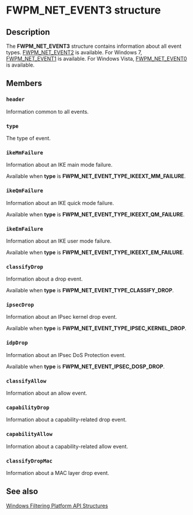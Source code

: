 # FWPM_NET_EVENT3 structure

## Description

The **FWPM_NET_EVENT3** structure contains information about all event types.
[FWPM_NET_EVENT2](https://learn.microsoft.com/windows/win32/api/fwpmtypes/ns-fwpmtypes-fwpm_net_event2) is available. For Windows 7, [FWPM_NET_EVENT1](https://learn.microsoft.com/windows/win32/api/fwpmtypes/ns-fwpmtypes-fwpm_net_event1) is available. For Windows Vista, [FWPM_NET_EVENT0](https://learn.microsoft.com/windows/win32/api/fwpmtypes/ns-fwpmtypes-fwpm_net_event0) is available.

## Members

### `header`

Information common to all events.

### `type`

The type of event.

### `ikeMmFailure`

Information about an IKE main mode failure.

Available when **type** is **FWPM_NET_EVENT_TYPE_IKEEXT_MM_FAILURE**.

### `ikeQmFailure`

Information about an IKE quick mode failure.

Available when **type** is **FWPM_NET_EVENT_TYPE_IKEEXT_QM_FAILURE**.

### `ikeEmFailure`

Information about an IKE user mode failure.

Available when **type** is **FWPM_NET_EVENT_TYPE_IKEEXT_EM_FAILURE**.

### `classifyDrop`

Information about a drop event.

Available when **type** is **FWPM_NET_EVENT_TYPE_CLASSIFY_DROP**.

### `ipsecDrop`

Information about an IPsec kernel drop event.

Available when **type** is **FWPM_NET_EVENT_TYPE_IPSEC_KERNEL_DROP**.

### `idpDrop`

Information about an IPsec DoS Protection event.

Available when **type** is **FWPM_NET_EVENT_IPSEC_DOSP_DROP**.

### `classifyAllow`

Information about an allow event.

### `capabilityDrop`

Information about a capability-related drop event.

### `capabilityAllow`

Information about a capability-related allow event.

### `classifyDropMac`

Information about a MAC layer drop event.

## See also

[Windows Filtering Platform API Structures](https://learn.microsoft.com/windows/desktop/FWP/fwp-structs)